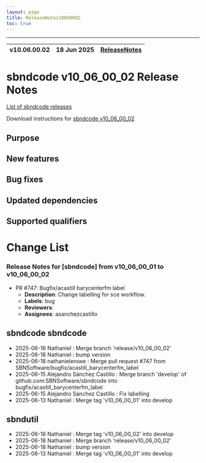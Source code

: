 ```yaml
---
layout: page
title: ReleaseNotes10060002
toc: true
---
```


-----------------------------------------------------------------------------
| v10.06.00.02 | 18 Jun 2025 | [ReleaseNotes](ReleaseNotes10060002.html) |
| --- | --- | --- |



sbndcode v10_06_00_02 Release Notes
=======================================================================================

[List of sbndcode releases](List_of_SBND_code_releases.html)

Download instructions for [sbndcode v10_06_00_02](http://scisoft.fnal.gov/scisoft/bundles/sbnd/v10_06_00_02/sbndcode-v10_06_00_02.html)

Purpose
---------------------------------------------------

New features
---------------------------------------------------

Bug fixes
---------------------------------------------------

Updated dependencies
---------------------------------------------------

Supported qualifiers
---------------------------------------------------

Change List
==========================================
### Release Notes for [sbndcode] from v10_06_00_01 to v10_06_00_02
- PR #747: Bugfix/acastill barycenterfm label
  - **Description**: Change labelling for sce workflow.
  - **Labels**: bug
  - **Reviewers**:
  - **Assignees**: asanchezcastillo

sbndcode sbndcode
---------------------------------------------------

* 2025-06-18  Nathaniel : Merge branch 'release/v10_06_00_02'
* 2025-06-18  Nathaniel : bump version
* 2025-06-18  nathanielerowe : Merge pull request #747 from SBNSoftware/bugfix/acastill_barycenterfm_label
* 2025-06-15  Alejandro Sánchez Castillo : Merge branch 'develop' of github.com:SBNSoftware/sbndcode into bugfix/acastill_barycenterfm_label
* 2025-06-15  Alejandro Sánchez Castillo : Fix labelling
* 2025-06-13  Nathaniel : Merge tag 'v10_06_00_01' into develop

sbndutil
---------------------------------------------------

* 2025-06-18  Nathaniel : Merge tag 'v10_06_00_02' into develop
* 2025-06-18  Nathaniel : Merge branch 'release/v10_06_00_02'
* 2025-06-18  Nathaniel : bump version
* 2025-06-13  Nathaniel : Merge tag 'v10_06_00_01' into develop
